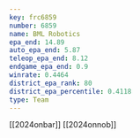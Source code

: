 ```yaml
---
key: frc6859
number: 6859
name: BML Robotics
epa_end: 14.89
auto_epa_end: 5.87
teleop_epa_end: 8.12
endgame_epa_end: 0.9
winrate: 0.4464
district_epa_rank: 80
district_epa_percentile: 0.4118
type: Team
---
```

[[2024onbar]]
[[2024onnob]]
